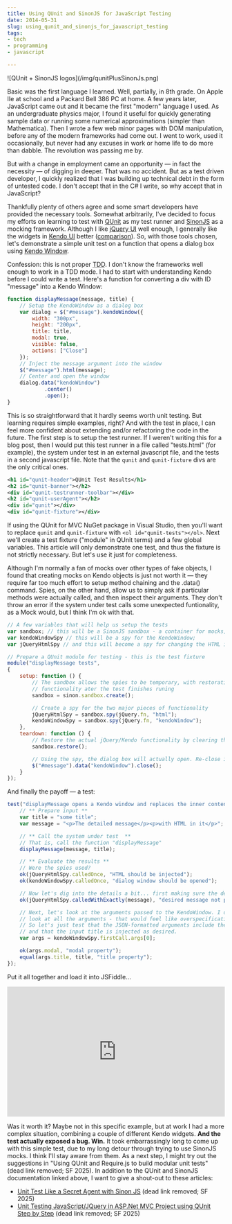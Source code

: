 ```yaml
---
title: Using QUnit and SinonJS for JavaScript Testing
date: 2014-05-31
slug: using_qunit_and_sinonjs_for_javascript_testing
tags:
- tech
- programming
- javascript

---
```


<div class="image">
![QUnit + SinonJS logos](/img/qunitPlusSinonJs.png)
</div>

Basic was the first language I learned. Well, partially, in 8th grade. On Apple
IIe at school and a Packard Bell 386 PC at home. A few years later, JavaScript
came out and it became the first "modern" language I used. As an undergraduate
physics major, I found it useful for quickly generating sample data or running
some numerical approximations (simpler than Mathematica). Then I wrote a few web
minor pages with DOM manipulation, before any of the modern frameworks had come
out. I went to work, used it occasionally, but never had any excuses in work or
home life to do more than dabble. The revolution was passing me by.

<!-- truncate -->

But with a change in employment came an opportunity &mdash; in fact the
necessity &mdash; of digging in deeper. That was no accident. But as a test
driven developer, I quickly realized that I was building up technical debt
in the form of untested code. I don't accept that in the C# I write, so why
accept that in JavaScript?

Thankfully plenty of others agree and some smart developers have provided the
necessary tools. Somewhat arbitrarily, I've decided to focus my efforts on
learning to test with [QUnit](httsp://qunitjs.com/) as my test runner
and [SinonJS](https://sinonjs.org/) as a mocking framework. Although I
like [jQuery UI](https://www.jqueryui.com) well enough, I generally
like the widgets in [Kendo UI](https://www.telerik.com/kendo-ui)
better ([comparison](https://jqueryuivskendoui.com/)). So, with those
tools chosen, let's demonstrate a simple unit test on a function that opens a
dialog box using [Kendo Window](https://demos.telerik.com/kendo-ui/window/index).

Confession: this is not proper <abbr title="Test Driven
Development">TDD</abbr>. I don't know the frameworks well enough to work in a
TDD mode. I had to start with understanding Kendo before I could write a test.
Here's a function for converting a div with ID "message" into a Kendo Window:

```javascript
function displayMessage(message, title) {
    // Setup the KendoWindow as a dialog box
    var dialog = $("#message").kendoWindow({
        width: "300px",
        height: "200px",
        title: title,
        modal: true,
        visible: false,
        actions: ["Close"]
    });
    // Inject the message argument into the window
    $("#message").html(message);
    // Center and open the window
    dialog.data("kendoWindow")
            .center()
            .open();
}
```

This is so straightforward that it hardly seems worth unit testing. But learning requires simple examples, right? And
with the test in place, I can feel more confident about extending and/or refactoring the code in the future. The first
step is to setup the test runner. If I weren't writing this for a blog post, then I would put this test runner
in a file called "tests.html" (for example), the system under test in an external javascript file, and the
tests in a second javascript file. Note that the `qunit` and `qunit-fixture` divs are the only critical ones.

```xml
<h1 id="qunit-header">QUnit Test Results</h1>
<h2 id="qunit-banner"></h2>
<div id="qunit-testrunner-toolbar"></div>
<h2 id="qunit-userAgent"></h2>
<div id="qunit"></div>
<div id="qunit-fixture"></div>
```

If using the QUnit for MVC NuGet package in Visual Studio, then you'll want to
replace `qunit` and `qunit-fixture` with `<ol id="qunit-tests"></ol>`. Next
we'll create a test fixture ("module" in QUnit terms) and a few global
variables. This article will only demonstrate one test, and thus the fixture is
not strictly necessary. But let's use it just for completeness.

Although I'm normally a fan of mocks over other types of fake objects, I found
that creating mocks on Kendo objects is just not worth it &mdash; they require
far too much effort to setup method chaining and the .data() command. Spies, on
the other hand, allow us to simply ask if particular methods were actually
called, and then inspect their arguments. They don't throw an error if the
system under test calls some unexpected funtionality, as a Mock would, but I
think I'm ok with that.

```javascript
// A few variables that will help us setup the tests
var sandbox; // this will be a SinonJS sandbox - a container for mocks, stubs, and spies.
var kendoWindowSpy // this will be a spy for the KendoWindow;
var jQueryHtmlSpy // and this will become a spy for changing the HTML inside the window;

// Prepare a QUnit module for testing - this is the test fixture
module("displayMessage tests",
{
    setup: function () {
        // The sandbox allows the spies to be temporary, with restoration of normal
        // functionality ater the test finishes runing
        sandbox = sinon.sandbox.create();

        // Create a spy for the two major pieces of functionality
        jQueryHtmlSpy = sandbox.spy(jQuery.fn, "html");
        kendoWindowSpy = sandbox.spy(jQuery.fn, "kendoWindow");
    },
    teardown: function () {
        // Restore the actual jQuery/Kendo functionality by clearing the sandbox
        sandbox.restore();

        // Using the spy, the dialog box will actually open. Re-close it.
        $("#message").data("kendoWindow").close();
    }
});
```

And finally the payoff &mdash; a test:

```javascript
test("displayMessage opens a Kendo window and replaces the inner contents", function () {
    // ** Prepare input **
    var title = "some title";
    var message = "<p>The detailed message</p><p>with HTML in it</p>";

    // ** Call the system under test  **
    // That is, call the function "displayMessage"
    displayMessage(message, title);

    // ** Evaluate the results **
    // Were the spies used?
    ok(jQueryHtmlSpy.calledOnce, "HTML should be injected");
    ok(kendoWindowSpy.calledOnce, "dialog window should be opened");

    // Now let's dig into the details a bit... first making sure the desired message was injected
    ok(jQueryHtmlSpy.calledWithExactly(message), "desired message not passed");

    // Next, let's look at the arguments passed to the KendoWindow. I don't want to
    // look at all the arguments - that would feel like overspecification to me.
    // So let's just test that the JSON-formatted arguments include the modal setting
    // and that the input title is injected as desired.
    var args = kendoWindowSpy.firstCall.args[0];

    ok(args.modal, "modal property");
    equal(args.title, title, "title property");
});
```

Put it all together and load it into JSFiddle&hellip;

<iframe width="100%" height="300" src="https://jsfiddle.net/sfuqua/F3Uw4/embedded/" allowfullscreen="allowfullscreen" frameborder="0"></iframe>

Was it worth it? Maybe not in this specific example, but at work I had a more
complex situation, combining a couple of different Kendo widgets. **And the test
actually exposed a bug. Win.** It took embarrassingly long to come up with this
simple test, due to my long detour through trying to use SinonJS mocks. I think
I'll stay aware from them. As a next step, I might try out the suggestions in "Using
QUnit and Require.js to build modular unit tests" (dead link removed; SF 2025). In addition to the QUnit
and SinonJS documentation linked above, I want to give a shout-out to these
articles:

* [Unit Test Like a Secret Agent with Sinon JS](https://www.elijahmanor.com/unit-test-like-a-secret-agent-with-sinon-js/) (dead link removed; SF 2025)
* [Unit Testing JavaScript/JQuery in ASP.Net MVC Project using QUnit Step by Step](https://blogs.msdn.com/b/pranab/archive/2013/06/20/unit-testing-javascript-jquery-in-asp-net-mvc-project-using-qunit.aspx) (dead link removed; SF 2025)
